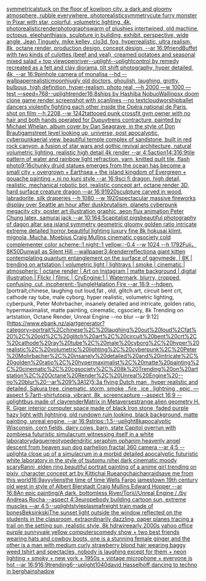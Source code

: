 [symmetrical](https://www.ebank.nz/aiartgenerator?category=symmetrical)[stuck on the floor of kowloon city, a dark and gloomy atmosphere, rubble everywhere, photorealistic](https://www.ebank.nz/aiartgenerator?category=stuck%20on%20the%20floor%20of%20kowloon%20city%2C%20a%20dark%20and%20gloomy%20atmosphere%2C%20rubble%20everywhere%2C%20photorealistic)[symmetry](https://www.ebank.nz/aiartgenerator?category=symmetry)[cute furry monster in Pixar with star, colorful, volumetric lighting, 4k, photorealistic](https://www.ebank.nz/aiartgenerator?category=cute%20furry%20monster%20in%20Pixar%20with%20star%2C%20colorful%2C%20volumetric%20lighting%2C%204k%2C%20photorealistic)[render](https://www.ebank.nz/aiartgenerator?category=render)[](https://www.ebank.nz/aiartgenerator?category=)[photograph](https://www.ebank.nz/aiartgenerator?category=photograph)[swarm of plushies intertwined, old machine, octopus, elephanthiasis, sculpture in building, exhibit, perspective, wide angle, Jean Tinguely, mike kelley, clo3d, fog, hyperrealistic, ultra realism, 8k, octane render, production design, concept design, --ar 16:9](https://www.ebank.nz/aiartgenerator?category=swarm%20of%20plushies%20intertwined%2C%20old%20machine%2C%20octopus%2C%20elephanthiasis%2C%20sculpture%20in%20building%2C%20exhibit%2C%20perspective%2C%20wide%20angle%2C%20Jean%20Tinguely%2C%20mike%20kelley%2C%20clo3d%2C%20fog%2C%20hyperrealistic%2C%20ultra%20realism%2C%208k%2C%20octane%20render%2C%20production%20design%2C%20concept%20design%2C%20--ar%2016%3A9)[friend](https://www.ebank.nz/aiartgenerator?category=friend)[Buffet with two kinds of culottes (beef and veal), creamed potatoes and seasonal mixed salad + top view](https://www.ebank.nz/aiartgenerator?category=Buffet%20with%20two%20kinds%20of%20culottes%20%28beef%20and%20veal%29%2C%20creamed%20potatoes%20and%20seasonal%20mixed%20salad%20%2B%20top%20view)[open](https://www.ebank.nz/aiartgenerator?category=open)[river](https://www.ebank.nz/aiartgenerator?category=river)[--uplight](https://www.ebank.nz/aiartgenerator?category=--uplight)[--uplight](https://www.ebank.nz/aiartgenerator?category=--uplight)[control by remedy recreated as a felt and clay diorama, tilt shift photography, hyper detailed, 4k, --ar 16:9](https://www.ebank.nz/aiartgenerator?category=control%20by%20remedy%20recreated%20as%20a%20felt%20and%20clay%20diorama%2C%20tilt%20shift%20photography%2C%20hyper%20detailed%2C%204k%2C%20--ar%2016%3A9)[pinhole camera of monalisa --hd --wallpaper](https://www.ebank.nz/aiartgenerator?category=pinhole%20camera%20of%20monalisa%20--hd%20--wallpaper)[realistic](https://www.ebank.nz/aiartgenerator?category=realistic)[moon](https://www.ebank.nz/aiartgenerator?category=moon)[hi](https://www.ebank.nz/aiartgenerator?category=hi)[ugly old doctors, ghoulish, laughing, grotty, bulbous, high definition, hyper-realism, photo real, —h 2000 —w 1000 —test —seed=768](https://www.ebank.nz/aiartgenerator?category=ugly%20old%20doctors%2C%20ghoulish%2C%20laughing%2C%20grotty%2C%20bulbous%2C%20high%20definition%2C%20hyper-realism%2C%20photo%20real%2C%20%E2%80%94h%202000%20%E2%80%94w%201000%20%E2%80%94test%20%E2%80%94seed%3D768)[--uplight](https://www.ebank.nz/aiartgenerator?category=--uplight)[render](https://www.ebank.nz/aiartgenerator?category=render)[16:8](https://www.ebank.nz/aiartgenerator?category=16%3A8)[ships by Hashiba Nobuo](https://www.ebank.nz/aiartgenerator?category=ships%20by%20Hashiba%20Nobuo)[Wallin](https://www.ebank.nz/aiartgenerator?category=Wallin)[psx doom clone game render screenshot with scanlines --no text](https://www.ebank.nz/aiartgenerator?category=psx%20doom%20clone%20game%20render%20screenshot%20with%20scanlines%20--no%20text)[cloud](https://www.ebank.nz/aiartgenerator?category=cloud)[worship](https://www.ebank.nz/aiartgenerator?category=worship)[ballet dancers violently fighting each other inside the Opéra national de Paris, shot on film --h 2208 --w 1242](https://www.ebank.nz/aiartgenerator?category=ballet%20dancers%20violently%20fighting%20each%20other%20inside%20the%20Op%C3%A9ra%20national%20de%20Paris%2C%20shot%20on%20film%20--h%202208%20--w%201242)[tattooed punk crossfit gym owner with no hair and both hands operated for Dupuytrens contracture, painted by Michael Whelan, album cover by Dan Seagrave, in the style of Don Brautigam](https://www.ebank.nz/aiartgenerator?category=tattooed%20punk%20crossfit%20gym%20owner%20with%20no%20hair%20and%20both%20hands%20operated%20for%20Dupuytrens%20contracture%2C%20painted%20by%20Michael%20Whelan%2C%20album%20cover%20by%20Dan%20Seagrave%2C%20in%20the%20style%20of%20Don%20Brautigam)[street level looking up, universe, post apocalyptic, cyberpunk](https://www.ebank.nz/aiartgenerator?category=street%20level%20looking%20up%2C%20universe%2C%20post%20apocalyptic%2C%20cyberpunk)[aerial view, beautiful temple complex of sandstone, built in red rock canyon, a fusion of star wars and gothic revival architecture, natural volumetric lighting, realistic high detail 4k render --ar 4:5](https://www.ebank.nz/aiartgenerator?category=aerial%20view%2C%20beautiful%20temple%20complex%20of%20sandstone%2C%20built%20in%20red%20rock%20canyon%2C%20a%20fusion%20of%20star%20wars%20and%20gothic%20revival%20architecture%2C%20natural%20volumetric%20lighting%2C%20realistic%20high%20detail%204k%20render%20--ar%204%3A5)[action](https://www.ebank.nz/aiartgenerator?category=action)[1](https://www.ebank.nz/aiartgenerator?category=1)[4:3](https://www.ebank.nz/aiartgenerator?category=4%3A3)[16:9](https://www.ebank.nz/aiartgenerator?category=16%3A9)[tile pattern of water and rainbow light refraction, yarn, knitted quilt tile, flash photo](https://www.ebank.nz/aiartgenerator?category=tile%20pattern%20of%20water%20and%20rainbow%20light%20refraction%2C%20yarn%2C%20knitted%20quilt%20tile%2C%20flash%20photo)[9:16](https://www.ebank.nz/aiartgenerator?category=9%3A16)[chunky druid statues emerges from the ocean has become a small city + overgrown + Earthsea + the island kingdom of Evergreen + gouache painting + ni no kuni style --ar 16:9](https://www.ebank.nz/aiartgenerator?category=chunky%20druid%20statues%20emerges%20from%20the%20ocean%20has%20become%20a%20small%20city%20%2B%20overgrown%20%2B%20Earthsea%20%2B%20the%20island%20kingdom%20of%20Evergreen%20%2B%20gouache%20painting%20%2B%20ni%20no%20kuni%20style%20--ar%2016%3A9)[sci fi dragon, high detail, realistic, mechanical robotic bot, realistic concept art, octane render 3D, hard surface creature dragon  —ar 16:9](https://www.ebank.nz/aiartgenerator?category=sci%20fi%20dragon%2C%20high%20detail%2C%20realistic%2C%20mechanical%20robotic%20bot%2C%20realistic%20concept%20art%2C%20octane%20render%203D%2C%20hard%20surface%20creature%20dragon%20%20%E2%80%94ar%2016%3A9)[1920](https://www.ebank.nz/aiartgenerator?category=1920)[sculpture carved in wood, labradorite, silk draperies --h 1080 --w 1920](https://www.ebank.nz/aiartgenerator?category=sculpture%20carved%20in%20wood%2C%20labradorite%2C%20silk%20draperies%20--h%201080%20--w%201920)[spectacular massive fireworks display over Seattle an hour  after dusk](https://www.ebank.nz/aiartgenerator?category=spectacular%20massive%20fireworks%20display%20over%20Seattle%20an%20hour%20%20after%20dusk)[brutalism, planets cyberpunk megacity city, poster art illustration graphic, aeon flux animation Peter Chung latex, samurai jack --ar 10:16](https://www.ebank.nz/aiartgenerator?category=brutalism%2C%20planets%20cyberpunk%20megacity%20city%2C%20poster%20art%20illustration%20graphic%2C%20aeon%20flux%20animation%20Peter%20Chung%20latex%2C%20samurai%20jack%20--ar%2010%3A16)[4:5](https://www.ebank.nz/aiartgenerator?category=4%3A5)[capitalist pigs](https://www.ebank.nz/aiartgenerator?category=capitalist%20pigs)[beautiful photography of dagon altar sea island symmetry geometric gloomy golden ratio intricate extreme detailed horror beautiful lighting luxury fine 8k hokusai klimt, mignola, Mucha, Moebius Craig Mullins cinematic cgsociety cold complementer color scheme::1 night::1 yellow::-0.4 --w 1024 --h 1792](https://www.ebank.nz/aiartgenerator?category=beautiful%20photography%20of%20dagon%20altar%20sea%20island%20symmetry%20geometric%20gloomy%20golden%20ratio%20intricate%20extreme%20detailed%20horror%20beautiful%20lighting%20luxury%20fine%208k%20hokusai%20klimt%2C%20mignola%2C%20Mucha%2C%20Moebius%20Craig%20Mullins%20cinematic%20cgsociety%20cold%20complementer%20color%20scheme%3A%3A1%20night%3A%3A1%20yellow%3A%3A-0.4%20--w%201024%20--h%201792)[Fuji，8K](https://www.ebank.nz/aiartgenerator?category=Fuji%EF%BC%8C8K)[50](https://www.ebank.nz/aiartgenerator?category=50)[Dunwall as Silent Hill --wallpaper](https://www.ebank.nz/aiartgenerator?category=Dunwall%20as%20Silent%20Hill%20--wallpaper)[3:4](https://www.ebank.nz/aiartgenerator?category=3%3A4)[render](https://www.ebank.nz/aiartgenerator?category=render)[reflection](https://www.ebank.nz/aiartgenerator?category=reflection)[a giant kitten contemplating quantum entanglement on the surface of ganymede, | 8K | trending on artstation | volumetric light | lightrays | smoke | cinematic | atmospheric | octane render | Art on Instagram | matte background | digital illustration | Flickr | filmic | CryEngine:1 | Watermark, blurry, cropped, confusing, cut, incoherent:-1](https://www.ebank.nz/aiartgenerator?category=a%20giant%20kitten%20contemplating%20quantum%20entanglement%20on%20the%20surface%20of%20ganymede%2C%20%7C%208K%20%7C%20trending%20on%20artstation%20%7C%20volumetric%20light%20%7C%20lightrays%20%7C%20smoke%20%7C%20cinematic%20%7C%20atmospheric%20%7C%20octane%20render%20%7C%20Art%20on%20Instagram%20%7C%20matte%20background%20%7C%20digital%20illustration%20%7C%20Flickr%20%7C%20filmic%20%7C%20CryEngine%3A1%20%7C%20Watermark%2C%20blurry%2C%20cropped%2C%20confusing%2C%20cut%2C%20incoherent%3A-1)[jungle](https://www.ebank.nz/aiartgenerator?category=jungle)[Halation Fire --ar 16:9 --hd](https://www.ebank.nz/aiartgenerator?category=Halation%20Fire%20--ar%2016%3A9%20--hd)[pen.](https://www.ebank.nz/aiartgenerator?category=pen.)[portrait,chinese, laughing out loud,fat , old, glitch art, circuit bent crt, cathode ray tube, male cyborg, hyper realistic, volumetric lighting, cyberpunk, Peter Mohrbacher, insanely detailed and intricate, golden ratio, hypermaximalist, matte painting, cinematic, cgsociety, 8k Trending on artstation, Octane Render, Unreal Engine --no blur --ar 9:12](https://www.ebank.nz/aiartgenerator?category=portrait%2Cchinese%2C%20laughing%20out%20loud%2Cfat%20%2C%20old%2C%20glitch%20art%2C%20circuit%20bent%20crt%2C%20cathode%20ray%20tube%2C%20male%20cyborg%2C%20hyper%20realistic%2C%20volumetric%20lighting%2C%20cyberpunk%2C%20Peter%20Mohrbacher%2C%20insanely%20detailed%20and%20intricate%2C%20golden%20ratio%2C%20hypermaximalist%2C%20matte%20painting%2C%20cinematic%2C%20cgsociety%2C%208k%20Trending%20on%20artstation%2C%20Octane%20Render%2C%20Unreal%20Engine%20--no%20blur%20--ar%209%3A12)[5:3](https://www.ebank.nz/aiartgenerator?category=5%3A3)[a flying Dutch man , hyper realistic and detailed, Sakura tree, cinematic, storm, smoke , fire , ice , lightning , epic, —aspect 5:7](https://www.ebank.nz/aiartgenerator?category=a%20flying%20Dutch%20man%20%2C%20hyper%20realistic%20and%20detailed%2C%20Sakura%20tree%2C%20cinematic%2C%20storm%2C%20smoke%20%2C%20fire%20%2C%20ice%20%2C%20lightning%20%2C%20epic%2C%20%E2%80%94aspect%205%3A7)[art](https://www.ebank.nz/aiartgenerator?category=art)[t-shirt](https://www.ebank.nz/aiartgenerator?category=t-shirt)[utopia, vibrant, 8k, screencapture --aspect 16:9 --uplight](https://www.ebank.nz/aiartgenerator?category=utopia%2C%20vibrant%2C%208k%2C%20screencapture%20--aspect%2016%3A9%20--uplight)[bus,made of clay](https://www.ebank.nz/aiartgenerator?category=bus%2Cmade%20of%20clay)[render](https://www.ebank.nz/aiartgenerator?category=render)[Matrix in Metaverse](https://www.ebank.nz/aiartgenerator?category=Matrix%20in%20Metaverse)[strange alien geometry H. R. Giger interior computer space made of black Iron stone, faded purple hazy light with lightning, old rundown ruin looking, black background, matte painting, unreal engine, --ar 16:9](https://www.ebank.nz/aiartgenerator?category=strange%20alien%20geometry%20H.%20R.%20Giger%20interior%20computer%20space%20made%20of%20black%20Iron%20stone%2C%20faded%20purple%20hazy%20light%20with%20lightning%2C%20old%20rundown%20ruin%20looking%2C%20black%20background%2C%20matte%20painting%2C%20unreal%20engine%2C%20--ar%2016%3A9)[strips::1.5](https://www.ebank.nz/aiartgenerator?category=strips%3A%3A1.5)[--uplight](https://www.ebank.nz/aiartgenerator?category=--uplight)[8k](https://www.ebank.nz/aiartgenerator?category=8k)[apocalyptic Wisconsin, corn fields, dairy cows, barn, state Capitol overrun with zombies](https://www.ebank.nz/aiartgenerator?category=apocalyptic%20Wisconsin%2C%20corn%20fields%2C%20dairy%20cows%2C%20barn%2C%20state%20Capitol%20overrun%20with%20zombies)[a futuristic simulacrum witnessing itself in a white laboratory](https://www.ebank.nz/aiartgenerator?category=a%20futuristic%20simulacrum%20witnessing%20itself%20in%20a%20white%20laboratory)[daguerreotype](https://www.ebank.nz/aiartgenerator?category=daguerreotype)[dendritic seraphim ophanim heavenly angel descent from heaven sun dog parhelion fractal 360 camera --ar 4:5 --uplight](https://www.ebank.nz/aiartgenerator?category=dendritic%20seraphim%20ophanim%20heavenly%20angel%20descent%20from%20heaven%20sun%20dog%20parhelion%20fractal%20360%20camera%20--ar%204%3A5%20--uplight)[a close up of a simulacrum in a morbid detailed apocalyptic futuristic white laboratory in the style of tsutomu nihei dark cinematic moody scary](https://www.ebank.nz/aiartgenerator?category=a%20close%20up%20of%20a%20simulacrum%20in%20a%20morbid%20detailed%20apocalyptic%20futuristic%20white%20laboratory%20in%20the%20style%20of%20tsutomu%20nihei%20dark%20cinematic%20moody%20scary)[Ranni ,elden ring,beautiful portrait painting of a anime girl,trending on pixiv, character concept art,by Kittichai Rueangchaichan](https://www.ebank.nz/aiartgenerator?category=Ranni%20%2Celden%20ring%2Cbeautiful%20portrait%20painting%20of%20a%20anime%20girl%2Ctrending%20on%20pixiv%2C%20character%20concept%20art%2Cby%20Kittichai%20Rueangchaichan)[raid](https://www.ebank.nz/aiartgenerator?category=raid)[save me from this world](https://www.ebank.nz/aiartgenerator?category=save%20me%20from%20this%20world)[16:9](https://www.ebank.nz/aiartgenerator?category=16%3A9)[ayyyliens](https://www.ebank.nz/aiartgenerator?category=ayyyliens)[the time of time Wells Fargo jamestown 19th century old west in style of Albert Bierstadt Craig Mullins Edward Hopper --ar 16:8](https://www.ebank.nz/aiartgenerator?category=the%20time%20of%20time%20Wells%20Fargo%20jamestown%2019th%20century%20old%20west%20in%20style%20of%20Albert%20Bierstadt%20Craig%20Mullins%20Edward%20Hopper%20--ar%2016%3A8)[An epic painting/A dark, bottomless River/Torii//Unreal Engine / /by Andreas Rocha --aspect 4:3](https://www.ebank.nz/aiartgenerator?category=An%20epic%20painting/A%20dark%2C%20bottomless%20River/Torii//Unreal%20Engine%20/%20/by%20Andreas%20Rocha%20--aspect%204%3A3)[europe](https://www.ebank.nz/aiartgenerator?category=europe)[body building cartoon sun, extreme muscles —ar 4:5](https://www.ebank.nz/aiartgenerator?category=body%20building%20cartoon%20sun%2C%20extreme%20muscles%20%E2%80%94ar%204%3A5)[--uplight](https://www.ebank.nz/aiartgenerator?category=--uplight)[style](https://www.ebank.nz/aiartgenerator?category=style)[plasma](https://www.ebank.nz/aiartgenerator?category=plasma)[freight train made of bones](https://www.ebank.nz/aiartgenerator?category=freight%20train%20made%20of%20bones)[Beksinkski](https://www.ebank.nz/aiartgenerator?category=Beksinkski)[The sunset light outside the window reflected on the students in the classroom, extraordinarily dazzling, paper planes tracing a trail on the setting sun, realistic style, 8k hdr](https://www.ebank.nz/aiartgenerator?category=The%20sunset%20light%20outside%20the%20window%20reflected%20on%20the%20students%20in%20the%20classroom%2C%20extraordinarily%20dazzling%2C%20paper%20planes%20tracing%20a%20trail%20on%20the%20setting%20sun%2C%20realistic%20style%2C%208k%20hdr)[wire](https://www.ebank.nz/aiartgenerator?category=wire)[early 2000s yahoo office purple sunnyvale yellow computers](https://www.ebank.nz/aiartgenerator?category=early%202000s%20yahoo%20office%20purple%20sunnyvale%20yellow%20computers)[comedy show + two best friends wearing hats and cowboy boots, one is a stunning female ginger and the other is a man with medium curly strawberry blond hair wearing baggy weed tshirt and spectacles, nobody is laughing except for them + neon lighting + smoky + new york + 1950s + vintage microphone + everyone is hot --ar 16:9](https://www.ebank.nz/aiartgenerator?category=comedy%20show%20%2B%20two%20best%20friends%20wearing%20hats%20and%20cowboy%20boots%2C%20one%20is%20a%20stunning%20female%20ginger%20and%20the%20other%20is%20a%20man%20with%20medium%20curly%20strawberry%20blond%20hair%20wearing%20baggy%20weed%20tshirt%20and%20spectacles%2C%20nobody%20is%20laughing%20except%20for%20them%20%2B%20neon%20lighting%20%2B%20smoky%20%2B%20new%20york%20%2B%201950s%20%2B%20vintage%20microphone%20%2B%20everyone%20is%20hot%20--ar%2016%3A9)[16:9](https://www.ebank.nz/aiartgenerator?category=16%3A9)[trending](https://www.ebank.nz/aiartgenerator?category=trending)[6](https://www.ebank.nz/aiartgenerator?category=6)[--uplight](https://www.ebank.nz/aiartgenerator?category=--uplight)[1040](https://www.ebank.nz/aiartgenerator?category=1040)[david Hasselhoff dancing to techno in berghain](https://www.ebank.nz/aiartgenerator?category=david%20Hasselhoff%20dancing%20to%20techno%20in%20berghain)[shadow](https://www.ebank.nz/aiartgenerator?category=shadow)